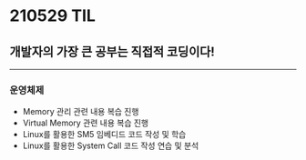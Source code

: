 # 210529 TIL
## 개발자의 가장 큰 공부는 직접적 코딩이다!
-------------------
### 운영체제
  * Memory 관리 관련 내용 복습 진행
  * Virtual Memory 관련 내용 복습 진행
  * Linux를 활용한 SM5 임베디드 코드 작성 및 학습
  * Linux를 활용한 System Call 코드 작성 연습 및 분석
